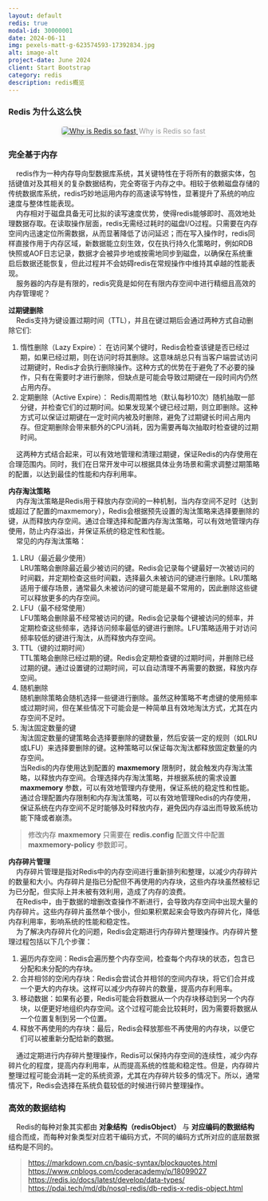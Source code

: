```yaml
---
layout: default
redis: true
modal-id: 30000001
date: 2024-06-11
img: pexels-matt-g-623574593-17392834.jpg
alt: image-alt
project-date: June 2024
client: Start Bootstrap
category: redis
description: redis概览
---
```


### Redis 为什么这么快  

<center>
    <a href="https://cdn.jsdelivr.net/gh/BiggerYellow/BiggerYellow.github.io/img/redis/guide/whyRedisFast.png">
    <img style="border-radius: 0.3125em;
    box-shadow: 0 2px 4px 0 rgba(34,36,38,.12),0 2px 10px 0 rgba(34,36,38,.08);" class="img-responsive img-centered" alt="Why is Redis so fast"
    src="https://cdn.jsdelivr.net/gh/BiggerYellow/BiggerYellow.github.io/redis/guide/whyRedisFast.png">
    <div style="color:orange; border-bottom: 1px solid #d9d9d9;
    display: inline-block;
    color: #999;
    padding: 2px;">Why is Redis so fast</div>
    </a>
</center>

### 完全基于内存    

&nbsp;&nbsp;&nbsp;&nbsp;redis作为一种内存导向型数据库系统，其关键特性在于将所有的数据实体，包括键值对及其相关的复杂数据结构，完全寄宿于内存之中。相较于依赖磁盘存储的传统数据库系统，redis巧妙地运用内存的高速读写特性，显著提升了系统的响应速度与整体性能表现。  
&nbsp;&nbsp;&nbsp;&nbsp;内存相对于磁盘具备无可比拟的读写速度优势，使得redis能够即时、高效地处理数据存取。在读取操作层面，redis无需经过耗时的磁盘I/O过程。只需要在内存空间内迅速定位所需数据，从而显著降低了访问延迟；而在写入操作时，redis同样直接作用于内存区域，新数据能立刻生效，仅在执行持久化策略时，例如RDB快照或AOF日志记录，数据才会被异步地或按需地同步到磁盘，以确保在系统重启后数据还能恢复，但此过程并不会妨碍redis在常规操作中维持其卓越的性能表现。  
&nbsp;&nbsp;&nbsp;&nbsp;服务器的内存是有限的，redis究竟是如何在有限内存空间中进行精细且高效的内存管理呢？  

**过期键删除**  
&nbsp;&nbsp;&nbsp;&nbsp;Redis支持为键设置过期时间（TTL），并且在键过期后会通过两种方式自动删除它们:  

  1. 惰性删除（Lazy Expire）：
  在访问某个键时，Redis会检查该键是否已经过期，如果已经过期，则在访问时将其删除。这意味胡总只有当客户端尝试访问过期键时，Redis才会执行删除操作。这种方式的优势在于避免了不必要的操作，只有在需要时才进行删除，但缺点是可能会导致过期键在一段时间内仍然占用内存。    
  2. 定期删除（Active Expire）： 
  Redis周期性地（默认每秒10次）随机抽取一部分键，并检查它们的过期时间。如果发现某个键已经过期，则立即删除。这种方式可以保证过期键在一定时间内被及时删除，避免了过期键长时间占用内存。但定期删除会带来额外的CPU消耗，因为需要再每次抽取时检查键的过期时间。    

&nbsp;&nbsp;&nbsp;&nbsp;这两种方式结合起来，可以有效地管理和清理过期键，保证Redis的内存使用在合理范围内。同时，我们在日常开发中可以根据具体业务场景和需求调整过期策略的配置，以达到最佳的性能和内存利用率。  

**内存淘汰策略**  
&nbsp;&nbsp;&nbsp;&nbsp;内存淘汰策略是Redis用于释放内存空间的一种机制，当内存空间不足时（达到或超过了配置的maxmemory），Redis会根据预先设置的淘汰策略来选择要删除的键，从而释放内存空间。通过合理选择和配置内存淘汰策略，可以有效地管理内存使用，防止内存溢出，并保证系统的稳定性和性能。  
&nbsp;&nbsp;&nbsp;&nbsp;常见的内存淘汰策略：  
   1. LRU（最近最少使用）  
   LRU策略会删除最近最少被访问的键。Redis会记录每个键最好一次被访问的时间戳，并定期检查这些时间戳，选择最久未被访问的键进行删除。LRU策略适用于缓存场景，通常最久未被访问的键可能是最不常用的，因此删除这些键可以释放更多的内存空间。  
   2. LFU（最不经常使用）  
   LFU策略会删除最不经常被访问的键。Redis会记录每个键被访问的频率，并定期检查这些频率，选择访问频率最低的键进行删除。LFU策略适用于对访问频率较低的键进行淘汰，从而释放内存空间。
   3. TTL（键的过期时间）  
   TTL策略会删除已经过期的键。Redis会定期检查键的过期时间，并删除已经过期的键。通过设置键的过期时间，可以自动清理不再需要的数据，释放内存空间。
   4. 随机删除  
   随机删除策略会随机选择一些键进行删除。虽然这种策略不考虑键的使用频率或过期时间，但在某些情况下可能会是一种简单且有效地淘汰方式，尤其在内存空间不足时。
   5. 淘汰固定数量的键  
   淘汰固定数量的键策略会选择要删除的键数量，然后安装一定的规则（如LRU或LFU）来选择要删除的键。这种策略可以保证每次淘汰都释放固定数量的内存空间。  
   当Redis的内存使用达到配置的 **maxmemory** 限制时，就会触发内存淘汰策略，以释放内存空间。合理选择内存淘汰策略，并根据系统的需求设置 **maxmemory** 参数，可以有效地管理内存使用，保证系统的稳定性和性能。通过合理配置内存限制和内存淘汰策略，可以有效地管理Redis的内存使用，保证系统在内存空间不足时能够及时释放内存，避免因内存溢出而导致系统功能下降或者崩溃。  

> 修改内存 **maxmemory** 只需要在 **redis.config** 配置文件中配置 **maxmemory-policy** 参数即可。  

**内存碎片管理**  
&nbsp;&nbsp;&nbsp;&nbsp;内存碎片管理是指对Redis中的内存空间进行重新排列和整理，以减少内存碎片的数量和大小。内存碎片是指已分配但不再使用的内存块，这些内存块虽然被标记为已分配，但实际上并未被有效利用，造成了内存的浪费。  
&nbsp;&nbsp;&nbsp;&nbsp;在Redis中，由于数据的增删改查操作不断进行，会导致内存空间中出现大量的内存碎片。这些内存碎片虽然单个很小，但如果积累起来会导致内存碎片化，降低内存利用率，影响系统的性能和稳定性。  
&nbsp;&nbsp;&nbsp;&nbsp;为了解决内存碎片化的问题，Redis会定期进行内存碎片整理操作。内存碎片整理过程包括以下几个步骤：
   1. 遍历内存空间：Redis会遍历整个内存空间，检查每个内存块的状态，包含已分配和未分配的内存块。
   2. 合并相邻的空闲内存块：Redis会尝试合并相邻的空间内存块，将它们合并成一个更大的内存块。这样可以减少内存碎片的数量，提高内存利用率。
   3. 移动数据：如果有必要，Redis可能会将数据从一个内存块移动到另一个内存块，以便更好地组织内存空间。这个过程可能会比较耗时，因为需要将数据从一个位置复制到另一个位置。
   4. 释放不再使用的内存块：最后，Redis会释放那些不再使用的内存块，以便它们可以被重新分配给新的数据。  

&nbsp;&nbsp;&nbsp;&nbsp;通过定期进行内存碎片整理操作，Redis可以保持内存空间的连续性，减少内存碎片化的程度，提高内存利用率，从而提高系统的性能和稳定性。但是，内存碎片整理过程可能会消耗一定的系统资源，尤其在内存碎片较多的情况下。所以，通常情况下，Redis会选择在系统负载较低的时候进行碎片整理操作。  

### 高效的数据结构

&nbsp;&nbsp;&nbsp;&nbsp;Redis的每种对象其实都由 **对象结构（redisObject）** 与 **对应编码的数据结构** 组合而成，而每种对象类型对应若干编码方式，不同的编码方式所对应的底层数据结构是不同的。  

> https://markdown.com.cn/basic-syntax/blockquotes.html
> https://www.cnblogs.com/coderacademy/p/18099027
> https://redis.io/docs/latest/develop/data-types/
> https://pdai.tech/md/db/nosql-redis/db-redis-x-redis-object.html